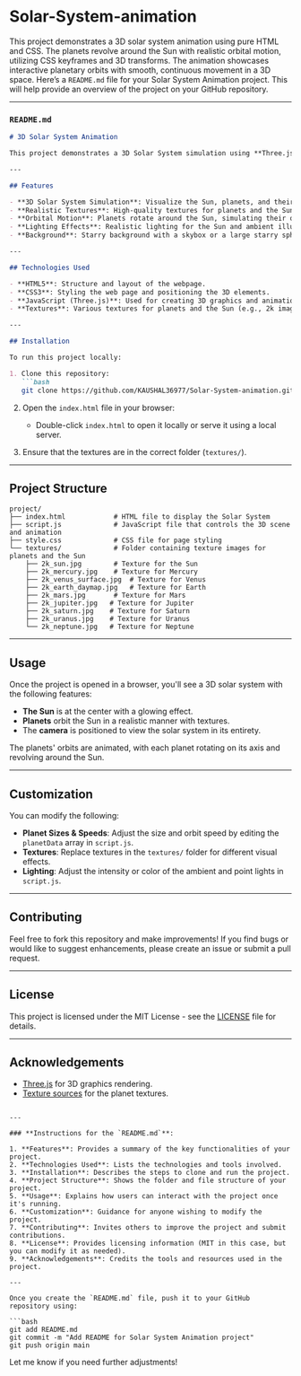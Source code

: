# Solar-System-animation
This project demonstrates a 3D solar system animation using pure HTML and CSS. The planets revolve around the Sun with realistic orbital motion, utilizing CSS keyframes and 3D transforms. The animation showcases interactive planetary orbits with smooth, continuous movement in a 3D space.
Here’s a `README.md` file for your Solar System Animation project. This will help provide an overview of the project on your GitHub repository.

---

### **`README.md`**

```markdown
# 3D Solar System Animation

This project demonstrates a 3D Solar System simulation using **Three.js**, HTML, CSS, and JavaScript. The animation features planets and the Sun, complete with realistic textures and orbital motion. It is designed to provide an interactive and educational experience of our solar system.

---

## Features

- **3D Solar System Simulation**: Visualize the Sun, planets, and their orbits.
- **Realistic Textures**: High-quality textures for planets and the Sun.
- **Orbital Motion**: Planets rotate around the Sun, simulating their orbits.
- **Lighting Effects**: Realistic lighting for the Sun and ambient illumination for planets.
- **Background**: Starry background with a skybox or a large starry sphere.

---

## Technologies Used

- **HTML5**: Structure and layout of the webpage.
- **CSS3**: Styling the web page and positioning the 3D elements.
- **JavaScript (Three.js)**: Used for creating 3D graphics and animations.
- **Textures**: Various textures for planets and the Sun (e.g., 2k images of planets and the Sun).

---

## Installation

To run this project locally:

1. Clone this repository:
   ```bash
   git clone https://github.com/KAUSHAL36977/Solar-System-animation.git
   ```

2. Open the `index.html` file in your browser:
   - Double-click `index.html` to open it locally or serve it using a local server.

3. Ensure that the textures are in the correct folder (`textures/`).

---

## Project Structure

```
project/
├── index.html            # HTML file to display the Solar System
├── script.js             # JavaScript file that controls the 3D scene and animation
├── style.css             # CSS file for page styling
└── textures/             # Folder containing texture images for planets and the Sun
    ├── 2k_sun.jpg        # Texture for the Sun
    ├── 2k_mercury.jpg    # Texture for Mercury
    ├── 2k_venus_surface.jpg  # Texture for Venus
    ├── 2k_earth_daymap.jpg   # Texture for Earth
    ├── 2k_mars.jpg       # Texture for Mars
    ├── 2k_jupiter.jpg   # Texture for Jupiter
    ├── 2k_saturn.jpg    # Texture for Saturn
    ├── 2k_uranus.jpg    # Texture for Uranus
    └── 2k_neptune.jpg   # Texture for Neptune
```

---

## Usage

Once the project is opened in a browser, you'll see a 3D solar system with the following features:

- **The Sun** is at the center with a glowing effect.
- **Planets** orbit the Sun in a realistic manner with textures.
- The **camera** is positioned to view the solar system in its entirety.

The planets' orbits are animated, with each planet rotating on its axis and revolving around the Sun.

---

## Customization

You can modify the following:
- **Planet Sizes & Speeds**: Adjust the size and orbit speed by editing the `planetData` array in `script.js`.
- **Textures**: Replace textures in the `textures/` folder for different visual effects.
- **Lighting**: Adjust the intensity or color of the ambient and point lights in `script.js`.

---

## Contributing

Feel free to fork this repository and make improvements! If you find bugs or would like to suggest enhancements, please create an issue or submit a pull request.

---

## License

This project is licensed under the MIT License - see the [LICENSE](LICENSE) file for details.

---

## Acknowledgements

- [Three.js](https://threejs.org/) for 3D graphics rendering.
- [Texture sources](https://www.nasa.gov/) for the planet textures.
```

---

### **Instructions for the `README.md`**:

1. **Features**: Provides a summary of the key functionalities of your project.
2. **Technologies Used**: Lists the technologies and tools involved.
3. **Installation**: Describes the steps to clone and run the project.
4. **Project Structure**: Shows the folder and file structure of your project.
5. **Usage**: Explains how users can interact with the project once it's running.
6. **Customization**: Guidance for anyone wishing to modify the project.
7. **Contributing**: Invites others to improve the project and submit contributions.
8. **License**: Provides licensing information (MIT in this case, but you can modify it as needed).
9. **Acknowledgements**: Credits the tools and resources used in the project.

---

Once you create the `README.md` file, push it to your GitHub repository using:

```bash
git add README.md
git commit -m "Add README for Solar System Animation project"
git push origin main
```

Let me know if you need further adjustments!
